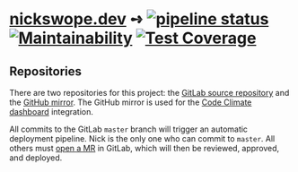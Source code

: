 # [nickswope.dev][website] &#10170; [![pipeline status][pipeline-status-badge]][master-branch] [![Maintainability][cc-maintainability-badge]][cc-maintainability] [![Test Coverage][cc-coverage-badge]][cc-coverage]

## Repositories
There are two repositories for this project: the [GitLab source repository][gitlab-repo] and the [GitHub mirror][github-repo]. The GitHub mirror is used for the [Code Climate dashboard][cc-dashboard] integration.

All commits to the GitLab `master` branch will trigger an automatic deployment pipeline. Nick is the only one who can commit to `master`. All others must [open a MR][new-mr] in GitLab, which will then be reviewed, approved, and deployed.


[website]: https://nickswope.dev

[pipeline-status-badge]: https://gitlab.com/nickswope/nickswope.dev/badges/master/pipeline.svg
[master-branch]: https://gitlab.com/nickswope/nickswope.dev/commits/master
[cc-maintainability-badge]: https://api.codeclimate.com/v1/badges/f7903463daccf64e38fa/maintainability
[cc-maintainability]: https://codeclimate.com/github/nickswope/nickswope.dev/maintainability
[cc-coverage-badge]: https://api.codeclimate.com/v1/badges/f7903463daccf64e38fa/test_coverage
[cc-coverage]: https://codeclimate.com/github/nickswope/nickswope.dev/test_coverage

[linkedin-profile]: https://linkedin.com/in/nick.swope
[gitlab-repo]: https://gitlab.com/nickswope/nickswope.dev
[github-repo]: https://github.com/nickswope/nickswope.dev
[cc-dashboard]: https://codeclimate.com/github/nickswope/nickswope.dev
[new-mr]: https://gitlab.com/nickswope/nickswope.dev/merge_requests/new
